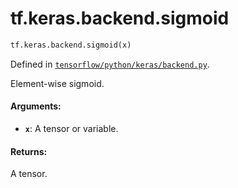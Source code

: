 <div itemscope itemtype="http://developers.google.com/ReferenceObject">
<meta itemprop="name" content="tf.keras.backend.sigmoid" />
<meta itemprop="path" content="Stable" />
</div>

# tf.keras.backend.sigmoid

``` python
tf.keras.backend.sigmoid(x)
```



Defined in [`tensorflow/python/keras/backend.py`](/code/stable/tensorflow/python/keras/backend.py).

Element-wise sigmoid.

#### Arguments:

* <b>`x`</b>: A tensor or variable.


#### Returns:

A tensor.